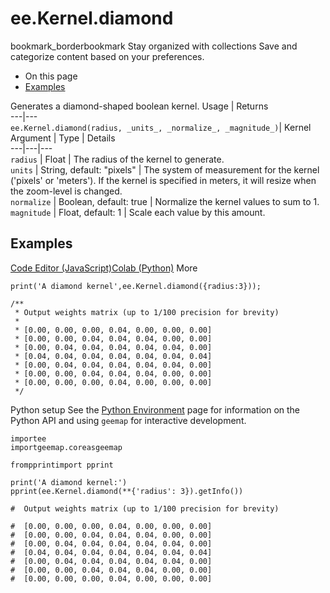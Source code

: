  
#  ee.Kernel.diamond
bookmark_borderbookmark Stay organized with collections  Save and categorize content based on your preferences. 
  * On this page
  * [Examples](https://developers.google.com/earth-engine/apidocs/ee-kernel-diamond#examples)


Generates a diamond-shaped boolean kernel.
Usage | Returns  
---|---  
`ee.Kernel.diamond(radius, _units_, _normalize_, _magnitude_)`|  Kernel  
Argument | Type | Details  
---|---|---  
`radius` | Float | The radius of the kernel to generate.  
`units` | String, default: "pixels" | The system of measurement for the kernel ('pixels' or 'meters'). If the kernel is specified in meters, it will resize when the zoom-level is changed.  
`normalize` | Boolean, default: true | Normalize the kernel values to sum to 1.  
`magnitude` | Float, default: 1 | Scale each value by this amount.  
## Examples
[Code Editor (JavaScript)](https://developers.google.com/earth-engine/apidocs/ee-kernel-diamond#code-editor-javascript-sample)[Colab (Python)](https://developers.google.com/earth-engine/apidocs/ee-kernel-diamond#colab-python-sample) More
```
print('A diamond kernel',ee.Kernel.diamond({radius:3}));

/**
 * Output weights matrix (up to 1/100 precision for brevity)
 *
 * [0.00, 0.00, 0.00, 0.04, 0.00, 0.00, 0.00]
 * [0.00, 0.00, 0.04, 0.04, 0.04, 0.00, 0.00]
 * [0.00, 0.04, 0.04, 0.04, 0.04, 0.04, 0.00]
 * [0.04, 0.04, 0.04, 0.04, 0.04, 0.04, 0.04]
 * [0.00, 0.04, 0.04, 0.04, 0.04, 0.04, 0.00]
 * [0.00, 0.00, 0.04, 0.04, 0.04, 0.00, 0.00]
 * [0.00, 0.00, 0.00, 0.04, 0.00, 0.00, 0.00]
 */
```
Python setup
See the [ Python Environment](https://developers.google.com/earth-engine/guides/python_install) page for information on the Python API and using `geemap` for interactive development.
```
importee
importgeemap.coreasgeemap
```
```
frompprintimport pprint

print('A diamond kernel:')
pprint(ee.Kernel.diamond(**{'radius': 3}).getInfo())

#  Output weights matrix (up to 1/100 precision for brevity)

#  [0.00, 0.00, 0.00, 0.04, 0.00, 0.00, 0.00]
#  [0.00, 0.00, 0.04, 0.04, 0.04, 0.00, 0.00]
#  [0.00, 0.04, 0.04, 0.04, 0.04, 0.04, 0.00]
#  [0.04, 0.04, 0.04, 0.04, 0.04, 0.04, 0.04]
#  [0.00, 0.04, 0.04, 0.04, 0.04, 0.04, 0.00]
#  [0.00, 0.00, 0.04, 0.04, 0.04, 0.00, 0.00]
#  [0.00, 0.00, 0.00, 0.04, 0.00, 0.00, 0.00]
```

